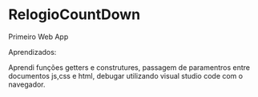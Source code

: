 # RelogioCountDown
 Primeiro Web App


Aprendizados: 

Aprendi funções getters e construtures, passagem de paramentros entre documentos js,css e html, debugar utilizando visual studio code com o navegador.
